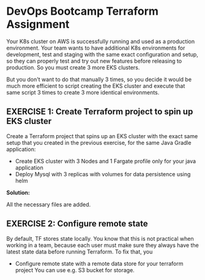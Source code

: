 # DevOps Bootcamp Terraform Assignment

Your K8s cluster on AWS is successfully running and used as a production environment. Your team wants to have additional K8s environments for development, test and staging with the same exact configuration and setup, so they can properly test and try out new features before releasing to production. So you must create 3 more EKS clusters.

But you don't want to do that manually 3 times, so you decide it would be much more efficient to script creating the EKS cluster and execute that same script 3 times to create 3 more identical environments.



## EXERCISE 1: Create Terraform project to spin up EKS cluster
Create a Terraform project that spins up an EKS cluster with the exact same setup that you created in the previous exercise, for the same Java Gradle application:

* Create EKS cluster with 3 Nodes and 1 Fargate profile only for your java application
* Deploy Mysql with 3 replicas with volumes for data persistence using helm

**Solution:**

All the necessary files are added.

## EXERCISE 2: Configure remote state
By default, TF stores state locally. You know that this is not practical when working in a team, because each user must make sure they always have the latest state data before running Terraform. To fix that, you

* Configure remote state with a remote data store for your terraform project
You can use e.g. S3 bucket for storage.